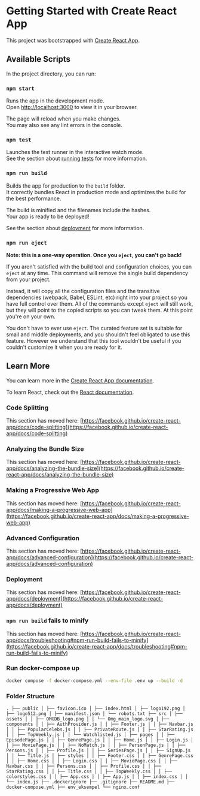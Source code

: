 # Getting Started with Create React App

This project was bootstrapped with [Create React App](https://github.com/facebook/create-react-app).

## Available Scripts

In the project directory, you can run:

### `npm start`

Runs the app in the development mode.\
Open [http://localhost:3000](http://localhost:3000) to view it in your browser.

The page will reload when you make changes.\
You may also see any lint errors in the console.

### `npm test`

Launches the test runner in the interactive watch mode.\
See the section about [running tests](https://facebook.github.io/create-react-app/docs/running-tests) for more information.

### `npm run build`

Builds the app for production to the `build` folder.\
It correctly bundles React in production mode and optimizes the build for the best performance.

The build is minified and the filenames include the hashes.\
Your app is ready to be deployed!

See the section about [deployment](https://facebook.github.io/create-react-app/docs/deployment) for more information.

### `npm run eject`

**Note: this is a one-way operation. Once you `eject`, you can't go back!**

If you aren't satisfied with the build tool and configuration choices, you can `eject` at any time. This command will remove the single build dependency from your project.

Instead, it will copy all the configuration files and the transitive dependencies (webpack, Babel, ESLint, etc) right into your project so you have full control over them. All of the commands except `eject` will still work, but they will point to the copied scripts so you can tweak them. At this point you're on your own.

You don't have to ever use `eject`. The curated feature set is suitable for small and middle deployments, and you shouldn't feel obligated to use this feature. However we understand that this tool wouldn't be useful if you couldn't customize it when you are ready for it.

## Learn More

You can learn more in the [Create React App documentation](https://facebook.github.io/create-react-app/docs/getting-started).

To learn React, check out the [React documentation](https://reactjs.org/).

### Code Splitting

This section has moved here: [https://facebook.github.io/create-react-app/docs/code-splitting](https://facebook.github.io/create-react-app/docs/code-splitting)

### Analyzing the Bundle Size

This section has moved here: [https://facebook.github.io/create-react-app/docs/analyzing-the-bundle-size](https://facebook.github.io/create-react-app/docs/analyzing-the-bundle-size)

### Making a Progressive Web App

This section has moved here: [https://facebook.github.io/create-react-app/docs/making-a-progressive-web-app](https://facebook.github.io/create-react-app/docs/making-a-progressive-web-app)

### Advanced Configuration

This section has moved here: [https://facebook.github.io/create-react-app/docs/advanced-configuration](https://facebook.github.io/create-react-app/docs/advanced-configuration)

### Deployment

This section has moved here: [https://facebook.github.io/create-react-app/docs/deployment](https://facebook.github.io/create-react-app/docs/deployment)

### `npm run build` fails to minify

This section has moved here: [https://facebook.github.io/create-react-app/docs/troubleshooting#npm-run-build-fails-to-minify](https://facebook.github.io/create-react-app/docs/troubleshooting#npm-run-build-fails-to-minify)

### Run docker-compose up

```sh
docker compose -f docker-compose.yml --env-file .env up --build -d
```

### Folder Structure
```
. ├── public │ ├── favicon.ico │ ├── index.html │ ├── logo192.png │ ├── logo512.png │ ├── manifest.json │ └── robots.txt ├── src │ ├── assets │ │ ├── OMGDB_logo.png │ │ └── Omg_main_logo.svg │ ├── components │ │ ├── AuthProvider.js │ │ ├── Footer.js │ │ ├── Navbar.js │ │ ├── PopularCelebs.js │ │ ├── PrivateRoute.js │ │ ├── StarRating.js │ │ ├── TopWeekly.js │ │ └── Watchlisted.js │ ├── pages │ │ ├── EpisodePage.js │ │ ├── GenrePage.js │ │ ├── Home.js │ │ ├── Login.js │ │ ├── MoviePage.js │ │ ├── NoMatch.js │ │ ├── PersonPage.js │ │ ├── Persons.js │ │ ├── Profile.js │ │ ├── SeriesPage.js │ │ ├── SignUp.js │ │ └── Title.js │ ├── styles │ │ ├── Footer.css │ │ ├── GenrePage.css │ │ ├── Home.css │ │ ├── Login.css │ │ ├── MoviePage.css │ │ ├── Navbar.css │ │ ├── Persons.css │ │ ├── Profile.css │ │ ├── StarRating.css │ │ ├── Title.css │ │ ├── TopWeekly.css │ │ ├── colorstyles.css │ │ ├── App.css │ │ ├── App.js │ │ ├── index.css │ │ └── index.js ├── .dockerignore ├── .gitignore ├── README.md ├── docker-compose.yml ├── env_eksempel └── nginx.conf
```
